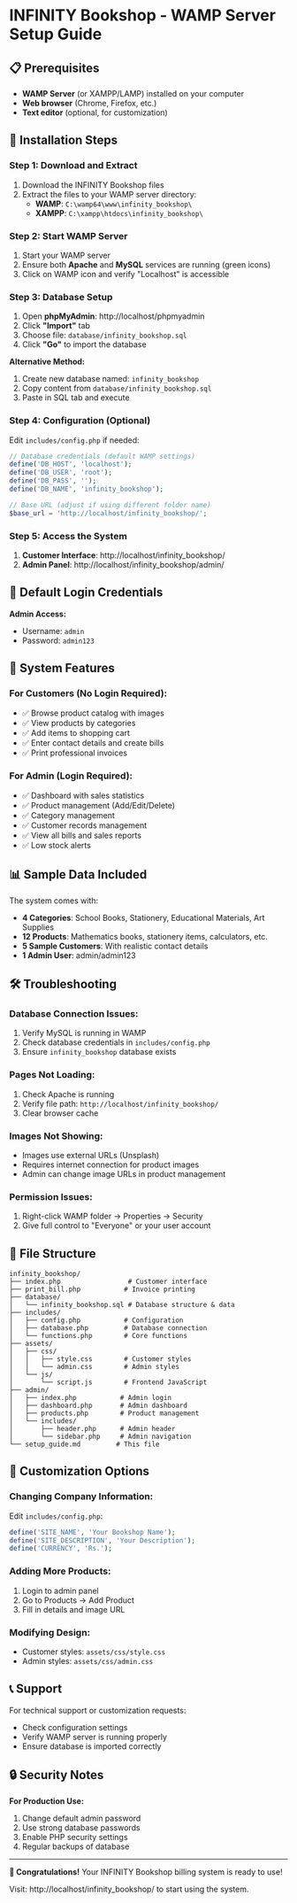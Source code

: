 # INFINITY Bookshop - WAMP Server Setup Guide

## 📋 Prerequisites

- **WAMP Server** (or XAMPP/LAMP) installed on your computer
- **Web browser** (Chrome, Firefox, etc.)
- **Text editor** (optional, for customization)

## 🚀 Installation Steps

### Step 1: Download and Extract
1. Download the INFINITY Bookshop files
2. Extract the files to your WAMP server directory:
   - **WAMP**: `C:\wamp64\www\infinity_bookshop\`
   - **XAMPP**: `C:\xampp\htdocs\infinity_bookshop\`

### Step 2: Start WAMP Server
1. Start your WAMP server
2. Ensure both **Apache** and **MySQL** services are running (green icons)
3. Click on WAMP icon and verify "Localhost" is accessible

### Step 3: Database Setup
1. Open **phpMyAdmin**: http://localhost/phpmyadmin
2. Click **"Import"** tab
3. Choose file: `database/infinity_bookshop.sql`
4. Click **"Go"** to import the database

**Alternative Method:**
1. Create new database named: `infinity_bookshop`
2. Copy content from `database/infinity_bookshop.sql`
3. Paste in SQL tab and execute

### Step 4: Configuration (Optional)
Edit `includes/config.php` if needed:
```php
// Database credentials (default WAMP settings)
define('DB_HOST', 'localhost');
define('DB_USER', 'root');
define('DB_PASS', '');
define('DB_NAME', 'infinity_bookshop');

// Base URL (adjust if using different folder name)
$base_url = 'http://localhost/infinity_bookshop/';
```

### Step 5: Access the System
1. **Customer Interface**: http://localhost/infinity_bookshop/
2. **Admin Panel**: http://localhost/infinity_bookshop/admin/

## 👤 Default Login Credentials

**Admin Access:**
- Username: `admin`
- Password: `admin123`

## 🎯 System Features

### For Customers (No Login Required):
- ✅ Browse product catalog with images
- ✅ View products by categories
- ✅ Add items to shopping cart
- ✅ Enter contact details and create bills
- ✅ Print professional invoices

### For Admin (Login Required):
- ✅ Dashboard with sales statistics
- ✅ Product management (Add/Edit/Delete)
- ✅ Category management
- ✅ Customer records management
- ✅ View all bills and sales reports
- ✅ Low stock alerts

## 📊 Sample Data Included

The system comes with:
- **4 Categories**: School Books, Stationery, Educational Materials, Art Supplies
- **12 Products**: Mathematics books, stationery items, calculators, etc.
- **5 Sample Customers**: With realistic contact details
- **1 Admin User**: admin/admin123

## 🛠️ Troubleshooting

### Database Connection Issues:
1. Verify MySQL is running in WAMP
2. Check database credentials in `includes/config.php`
3. Ensure `infinity_bookshop` database exists

### Pages Not Loading:
1. Check Apache is running
2. Verify file path: `http://localhost/infinity_bookshop/`
3. Clear browser cache

### Images Not Showing:
- Images use external URLs (Unsplash)
- Requires internet connection for product images
- Admin can change image URLs in product management

### Permission Issues:
1. Right-click WAMP folder → Properties → Security
2. Give full control to "Everyone" or your user account

## 📁 File Structure

```
infinity_bookshop/
├── index.php                 # Customer interface
├── print_bill.php           # Invoice printing
├── database/
│   └── infinity_bookshop.sql # Database structure & data
├── includes/
│   ├── config.php           # Configuration
│   ├── database.php         # Database connection
│   └── functions.php        # Core functions
├── assets/
│   ├── css/
│   │   ├── style.css        # Customer styles
│   │   └── admin.css        # Admin styles
│   └── js/
│       └── script.js        # Frontend JavaScript
├── admin/
│   ├── index.php           # Admin login
│   ├── dashboard.php       # Admin dashboard
│   ├── products.php        # Product management
│   └── includes/
│       ├── header.php      # Admin header
│       └── sidebar.php     # Admin navigation
└── setup_guide.md         # This file
```

## 🔧 Customization Options

### Changing Company Information:
Edit `includes/config.php`:
```php
define('SITE_NAME', 'Your Bookshop Name');
define('SITE_DESCRIPTION', 'Your Description');
define('CURRENCY', 'Rs.');
```

### Adding More Products:
1. Login to admin panel
2. Go to Products → Add Product
3. Fill in details and image URL

### Modifying Design:
- Customer styles: `assets/css/style.css`
- Admin styles: `assets/css/admin.css`

## 📞 Support

For technical support or customization requests:
- Check configuration settings
- Verify WAMP server is running properly
- Ensure database is imported correctly

## 🔒 Security Notes

**For Production Use:**
1. Change default admin password
2. Use strong database passwords
3. Enable PHP security settings
4. Regular backups of database

---

**🎉 Congratulations!** Your INFINITY Bookshop billing system is ready to use!

Visit: http://localhost/infinity_bookshop/ to start using the system.